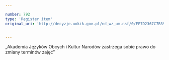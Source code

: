```yaml
---

number: 792
type: 'Register item'
original_uri: 'http://decyzje.uokik.gov.pl/nd_wz_um.nsf/0/FE7D2367C7B394A7C12572DD003296C4?OpenDocument'


---
```


„Akademia Języków Obcych i Kultur Narodów zastrzega sobie prawo do zmiany terminów zajęć”
